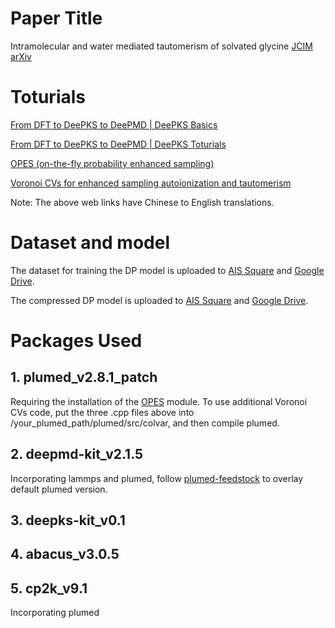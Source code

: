 # Paper Title

Intramolecular and water mediated tautomerism of solvated glycine [JCIM](https://pubs.acs.org/doi/10.1021/acs.jcim.4c00273) [arXiv](https://arxiv.org/abs/2311.05917)

# Toturials

[From DFT to DeePKS to DeePMD | DeePKS Basics](https://nb.bohrium.dp.tech/detail/8742877753)

[From DFT to DeePKS to DeePMD | DeePKS Toturials](https://nb.bohrium.dp.tech/detail/7144731675)

[OPES (on-the-fly probability enhanced sampling)](https://bohrium.dp.tech/notebooks/9874998164)

[Voronoi CVs for enhanced sampling autoionization and tautomerism](https://bohrium.dp.tech/notebooks/83327491785)

Note: The above web links have Chinese to English translations.

# Dataset and model

The dataset for training the DP model is uploaded to [AIS Square](https://www.aissquare.com/datasets/detail?pageType=datasets&name=M06-2X_C2H5O2N_H2O&id=238) and [Google Drive](https://drive.google.com/drive/folders/1SLuqSO00_kIsGftYd241bccZFbtmm_S4?usp=drive_link).

The compressed DP model is uploaded to [AIS Square](https://www.aissquare.com/models/detail?pageType=models&name=M06-2X_C2H5O2N_H2O&id=241) and [Google Drive](https://drive.google.com/drive/folders/1SLuqSO00_kIsGftYd241bccZFbtmm_S4?usp=drive_link).

# Packages Used

## 1. plumed_v2.8.1_patch
Requiring the installation of the [OPES](https://www.plumed.org/doc-v2.8/user-doc/html/_o_p_e_s.html) module. 
To use additional Voronoi CVs code, put the three .cpp files above into /your_plumed_path/plumed/src/colvar, and then compile plumed.

## 2. deepmd-kit_v2.1.5
Incorporating lammps and plumed, follow [plumed-feedstock](https://github.com/Zhang-pchao/plumed-feedstock/tree/devel) to overlay default plumed version.

## 3. deepks-kit_v0.1

## 4. abacus_v3.0.5

## 5. cp2k_v9.1
Incorporating plumed
